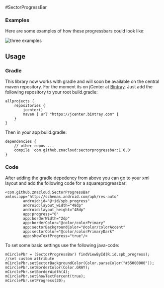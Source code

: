 #SectorProgressBar

### Examples
Here are some examples of how these progressbars could look like:

![three examples](https://mavhhw-bn1306.files.1drv.com/y2p8nsn055K0X1rf95rWCcCuhokX4QE5B19SPohltQ758atQ9HcV2iK3K_w802Weg6hyMpbLPwpWGEGob8_z_brVQSnLW-PfNCw2tUNa2g-Y0xk4By4LjJ1nVOtE9JzjW7S_bQqlH3yfhezy8GdjtMKqznX2HjtF8461cEe69KS-oQ/cover_github.png)

## Usage
### Gradle
This library now works with gradle and will soon be available on the central maven repository. For the moment its on jCenter at [Bintray](https://bintray.com/mrwonderman/maven/squareprogressbar/view). Just add the following repository to your root build.gradle:

    allprojects {
        repositories {
            jcenter()
            maven { url "https://jcenter.bintray.com" }
        }
    }

Then in your app build.gradle:

    dependencies {
        // other repos ...
        compile 'com.github.znacloud:sectorprogressbar:1.0.0'
    }

### Code
After adding the gradle depedency from above you can go to your xml layout and add the following code for a squareprogressbar:

    <com.github.znacloud.SectorProgressBar xmlns:app="http://schemas.android.com/apk/res-auto"
            android:id="@+id/spb_progress"
            android:layout_width="48dp"
            android:layout_height="48dp"
            app:progress="0"
            app:borderWidth="2dp"
            app:borderColor="@color/colorPrimary"
            app:sectorBackgroundColor="@color/colorAccent"
            app:sectorColor="@color/colorPrimaryDark"
            app:showTextProgress="true"/>
    
To set some basic settings use the following java-code:

    mCirclePbr = (SectorProgressBar) findViewById(R.id.spb_progress);
    //set custom attribute
    mCirclePbr.setSectorBackgroundColor(Color.parseColor("#55000000"));
    mCirclePbr.setBorderColor(Color.GRAY);
    mCirclePbr.setBorderWidth(4);
    mCirclePbr.setShowTextPercent(true);
    mCirclePbr.setProgress(20);
    

    
    